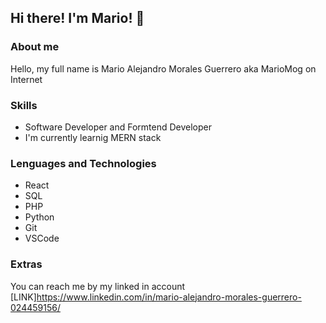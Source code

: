 ## Hi there! I'm Mario! 👋

### About me
Hello, my full name is Mario Alejandro Morales Guerrero aka MarioMog on Internet

### Skills

- Software Developer and Formtend Developer
- I'm currently learnig MERN stack

### Lenguages and Technologies
- React
- SQL
- PHP
- Python
- Git
- VSCode

### Extras 
You can reach me by my linked in account [LINK]https://www.linkedin.com/in/mario-alejandro-morales-guerrero-024459156/ 


<!--
**MarioMog/MarioMog** is a ✨ _special_ ✨ repository because its `README.md` (this file) appears on your GitHub profile.

Here are some ideas to get you started:

- 🔭 I’m currently working on ...
- 🌱 I’m currently learning ...
- 👯 I’m looking to collaborate on ...
- 🤔 I’m looking for help with ...
- 💬 Ask me about ...
- 📫 How to reach me: ...
- 😄 Pronouns: ...
- ⚡ Fun fact: ...
-->
